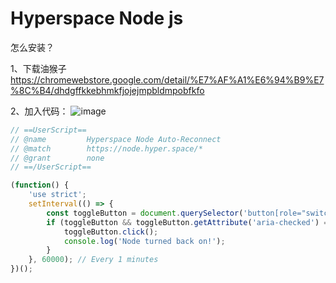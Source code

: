 # Hyperspace Node js
怎么安装？

1、下载油猴子 https://chromewebstore.google.com/detail/%E7%AF%A1%E6%94%B9%E7%8C%B4/dhdgffkkebhmkfjojejmpbldmpobfkfo

2、加入代码：
![image](https://github.com/user-attachments/assets/8e3c26fd-7df2-49dd-8bc1-ef8c02315acc)

```js
// ==UserScript==
// @name         Hyperspace Node Auto-Reconnect
// @match        https://node.hyper.space/*
// @grant        none
// ==/UserScript==

(function() {
    'use strict';
    setInterval(() => {
        const toggleButton = document.querySelector('button[role="switch"]');
        if (toggleButton && toggleButton.getAttribute('aria-checked') === 'false') {
            toggleButton.click();
            console.log('Node turned back on!');
        }
    }, 60000); // Every 1 minutes
})();
```
